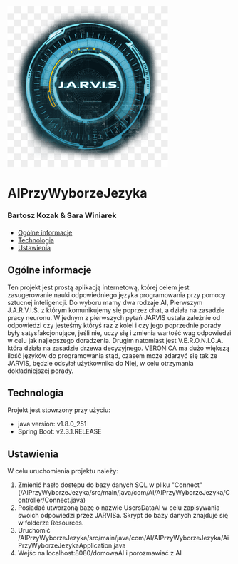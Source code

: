 ![Logo](./src/main/resources/jarvis.jpg)

# AIPrzyWyborzeJezyka

### Bartosz Kozak & Sara Winiarek

####

* [Ogólne informacje](#Ogólne_informacje)
* [Technologia](#Technologia)
* [Ustawienia](#Ustawienia)

## Ogólne informacje
Ten projekt jest prostą aplikacją internetową, której celem jest zasugerowanie nauki odpowiedniego języka programowania przy pomocy sztucnej inteligencji. Do wyboru mamy dwa rodzaje AI, Pierwszym J.A.R.V.I.S. z którym komunikujemy się poprzez chat, a działa na zasadzie pracy neuronu. W jednym z pierwszych pytań JARVIS ustala zależnie od odpowiedzi czy jesteśmy któryś raz z kolei i czy jego poprzednie porady były satysfakcjonujące, jeśli nie, uczy się i zmienia wartość wag odpowiedzi w celu jak najlepszego doradzenia.
Drugim natomiast jest V.E.R.O.N.I.C.A. która działa na zasadzie drzewa decyzyjnego. VERONICA ma dużo większą ilość języków do programowania stąd, czasem może zdarzyć się tak że JARVIS, będzie odsyłał użytkownika do Niej, w celu otrzymania dokładniejszej porady.
	
## Technologia
Projekt jest stowrzony przy użyciu:
* java version: v1.8.0_251 
* Spring Boot:  v2.3.1.RELEASE

## Ustawienia
W celu uruchomienia projektu należy:

1. Zmienić hasło dostępu do bazy danych SQL w pliku "Connect" (/AIPrzyWyborzeJezyka/src/main/java/com/AI/AIPrzyWyborzeJezyka/Controller/Connect.java)
2. Posiadać utworzoną bazę o nazwie UsersDataAI w celu zapisywania swoich odpowiedzi przez JARVISa. Skrypt do bazy danych znajduje się w folderze Resources.
3. Uruchomić /AIPrzyWyborzeJezyka/src/main/java/com/AI/AIPrzyWyborzeJezyka/AiPrzyWyborzeJezykaApplication.java
4. Wejśc na localhost:8080/domowaAI i porozmawiać z AI


